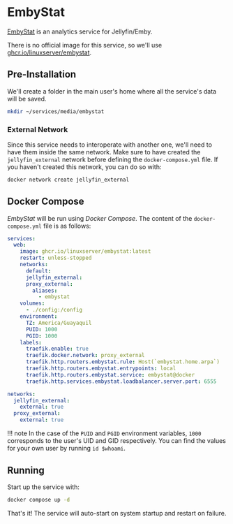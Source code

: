 # EmbyStat

[EmbyStat](https://github.com/mregni/EmbyStat) is an analytics service for Jellyfin/Emby.

There is no official image for this service, so we'll use [ghcr.io/linuxserver/embystat](https://hub.docker.com/r/linuxserver/embystat).

## Pre-Installation

We'll create a folder in the main user's home where all the service's data will be saved.

```bash
mkdir ~/services/media/embystat
```

### External Network

Since this service needs to interoperate with another one, we'll need to have them inside the same network. Make sure to have created the `jellyfin_external` network before defining the `docker-compose.yml` file. If you haven't created this network, you can do so with:

```bash
docker network create jellyfin_external
```

## Docker Compose

*EmbyStat* will be run using *Docker Compose*. The content of the `docker-compose.yml` file is as follows:

```yaml
services:
  web:
    image: ghcr.io/linuxserver/embystat:latest
    restart: unless-stopped
    networks:
      default:
      jellyfin_external:
      proxy_external:
        aliases:
          - embystat
    volumes:
      - ./config:/config
    environment:
      TZ: America/Guayaquil
      PUID: 1000
      PGID: 1000
    labels:
      traefik.enable: true
      traefik.docker.network: proxy_external
      traefik.http.routers.embystat.rule: Host(`embystat.home.arpa`)
      traefik.http.routers.embystat.entrypoints: local
      traefik.http.routers.embystat.service: embystat@docker
      traefik.http.services.embystat.loadbalancer.server.port: 6555

networks:
  jellyfin_external:
    external: true
  proxy_external:
    external: true
```

!!! note
    In the case of the `PUID` and `PGID` environment variables, `1000` corresponds to the user's UID and GID respectively. You can find the values for your own user by running `id $whoami`.

## Running

Start up the service with:

```bash
docker compose up -d
```

That's it! The service will auto-start on system startup and restart on failure.
